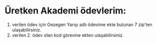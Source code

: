 # Üretken Akademi ödevlerim:
1. verilen ödev için Gezegen Yarışı adlı ödevime ekte bulunan 7 zip'ten ulaşabilirsiniz.
2. verilen 2. ödev olan kod görevine ekten ulaşabilirsiniz.
